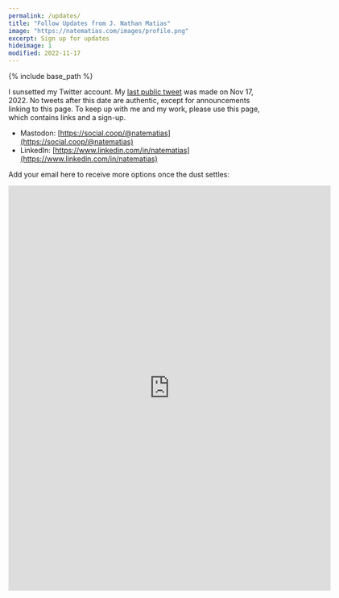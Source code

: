 ```yaml
---
permalink: /updates/
title: "Follow Updates from J. Nathan Matias"
image: "https://natematias.com/images/profile.png"
excerpt: Sign up for updates
hideimage: 1
modified: 2022-11-17
---
```


{% include base_path %}

I sunsetted my Twitter account. My [last public tweet](https://twitter.com/natematias/status/1593453590017822720) was made on Nov 17, 2022. No tweets after this date are authentic, except for announcements linking to this page. To keep up with me and my work, please use this page, which contains links and a sign-up.
* Mastodon: [https://social.coop/@natematias](https://social.coop/@natematias)
* LinkedIn: [https://www.linkedin.com/in/natematias](https://www.linkedin.com/in/natematias)

Add your email here to receive more options once the dust settles:

<iframe src="https://docs.google.com/forms/d/e/1FAIpQLSdAYqAllJO1gjVXFx6hP6nXj7Lj51DzfMGSINA6m52I7jvNpg/viewform?embedded=true" width="640" height="804" frameborder="0" marginheight="0" marginwidth="0">Loading…</iframe>
